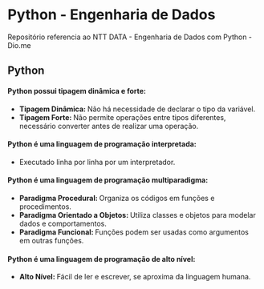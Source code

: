 # Python - Engenharia de Dados
Repositório referencia ao NTT DATA - Engenharia de Dados com Python - Dio.me

## Python
####  Python possui tipagem dinâmica e forte:
- <strong>Tipagem Dinâmica: </strong>Não há necessidade de declarar o tipo da variável.
- <strong>Tipagem Forte: </strong>Não permite operações entre tipos diferentes, necessário converter antes de realizar uma operação.
####  Python é uma linguagem de programação interpretada:
- Executado linha por linha por um interpretador.
####  Python é uma linguagem de programação multiparadigma:
- <strong>Paradigma Procedural: </strong>Organiza os códigos em funções e procedimentos.
- <strong>Paradigma Orientado a Objetos: </strong>Utiliza classes e objetos para modelar dados e comportamentos.
- <strong>Paradigma Funcional: </strong>Funções podem ser usadas como argumentos em outras funções.
####  Python é uma linguagem de programação de alto nível:
- <strong>Alto Nível: </strong>Fácil de ler e escrever, se aproxima da linguagem humana.